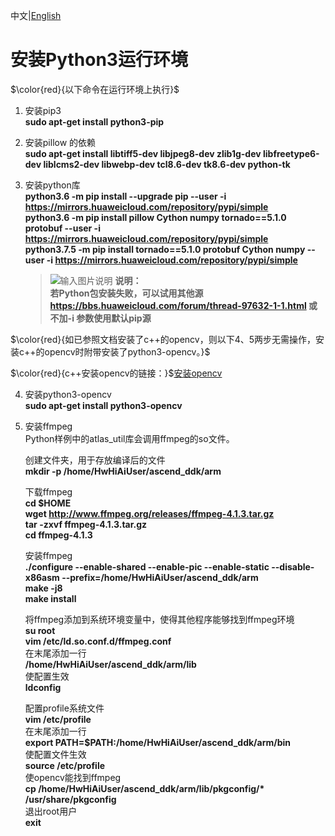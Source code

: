 中文|[English](README_300_EN.md)

# 安装Python3运行环境<a name="ZH-CN_TOPIC_0228768065"></a>
$\color{red}{以下命令在运行环境上执行}$

1.  安装pip3  
    **sudo apt-get install python3-pip**      
2.  安装pillow 的依赖    
    **sudo apt-get install libtiff5-dev libjpeg8-dev zlib1g-dev libfreetype6-dev liblcms2-dev libwebp-dev tcl8.6-dev tk8.6-dev python-tk**

3.  安装python库  
     **python3.6 -m pip install --upgrade pip --user -i https://mirrors.huaweicloud.com/repository/pypi/simple**   
     **python3.6 -m pip install pillow Cython numpy tornado==5.1.0 protobuf --user -i https://mirrors.huaweicloud.com/repository/pypi/simple**   
     **python3.7.5 -m pip install tornado==5.1.0 protobuf Cython numpy --user -i https://mirrors.huaweicloud.com/repository/pypi/simple**   
    >![输入图片说明](https://images.gitee.com/uploads/images/2020/1130/162342_1d7d35d7_7401379.png "屏幕截图.png") **说明：**  
    >  **若Python包安装失败，可以试用其他源 https://bbs.huaweicloud.com/forum/thread-97632-1-1.html 或不加-i 参数使用默认pip源**

$\color{red}{如已参照文档安装了c++的opencv，则以下4、5两步无需操作，安装c++的opencv时附带安装了python3-opencv。}$   

$\color{red}{c++安装opencv的链接：}$[安装opencv](../../../cplusplus/environment/opencv_install/README_300.md) 


4.  安装python3-opencv  
    **sudo apt-get install python3-opencv**

5.  安装ffmpeg  
    Python样例中的atlas_util库会调用ffmpeg的so文件。 
 
    创建文件夹，用于存放编译后的文件  
    **mkdir -p /home/HwHiAiUser/ascend_ddk/arm**

    下载ffmpeg  
    **cd $HOME**  
    **wget http://www.ffmpeg.org/releases/ffmpeg-4.1.3.tar.gz**  
    **tar -zxvf ffmpeg-4.1.3.tar.gz**  
    **cd ffmpeg-4.1.3**

    安装ffmpeg   
    **./configure --enable-shared --enable-pic --enable-static --disable-x86asm --prefix=/home/HwHiAiUser/ascend_ddk/arm**  
    **make -j8**      
    **make install**

    将ffmpeg添加到系统环境变量中，使得其他程序能够找到ffmpeg环境  
    **su root**  
    **vim /etc/ld.so.conf.d/ffmpeg.conf**  
    在末尾添加一行   
    **/home/HwHiAiUser/ascend_ddk/arm/lib**  
    使配置生效    
    **ldconfig**  

    配置profile系统文件    
    **vim /etc/profile**    
    在末尾添加一行  
    **export PATH=$PATH:/home/HwHiAiUser/ascend_ddk/arm/bin**    
    使配置文件生效    
    **source /etc/profile**    
    使opencv能找到ffmpeg   
    **cp /home/HwHiAiUser/ascend_ddk/arm/lib/pkgconfig/\* /usr/share/pkgconfig**    
    退出root用户   
    **exit**
